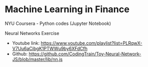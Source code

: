 # Machine Learning in Finance

NYU Coursera - Python codes (Jupyter Notebook)

Neural Networks Exercise
- Youtube link: https://www.youtube.com/playlist?list=PLRqwX-V7Uu6aCibgK1PTWWu9by6XFdCfh
- Github: https://github.com/CodingTrain/Toy-Neural-Network-JS/blob/master/lib/nn.js
